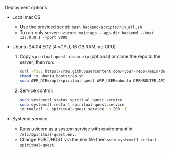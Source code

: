 Deployment options

- Local macOS
  - Use the provided script: `bash backend/scripts/run_all.sh`
  - To run only server: `uvicorn main:app --app-dir backend --host 127.0.0.1 --port 8000`

- Ubuntu 24.04 EC2 (4 vCPU, 16 GB RAM, no GPU)
  1) Copy `spiritual-quest-clean.zip` (optional) or clone the repo to the server, then run:
     ```bash
     curl -fsSL https://raw.githubusercontent.com/<your-repo>/main/deploy/ubuntu_bootstrap.sh -o ubuntu_bootstrap.sh
     chmod +x ubuntu_bootstrap.sh
     sudo APP_DIR=/opt/spiritual-quest APP_USER=ubuntu OPENROUTER_API_KEY=sk-... ./ubuntu_bootstrap.sh
     ```
  2) Service control:
     ```bash
     sudo systemctl status spiritual-quest.service
     sudo systemctl restart spiritual-quest.service
     journalctl -u spiritual-quest.service -n 200 -f
     ```

- Systemd service
  - Runs uvicorn as a system service with environment in `/etc/spiritual-quest.env`.
  - Change PORT/HOST via the env file then `sudo systemctl restart spiritual-quest`.


